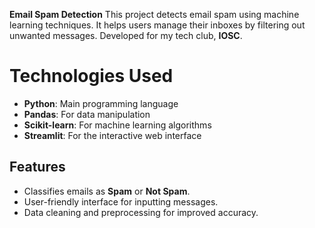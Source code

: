 **Email Spam Detection**
This project detects email spam using machine learning techniques. It helps users manage their inboxes by filtering out unwanted messages.
Developed for my tech club, **IOSC**.
# Technologies Used
- **Python**: Main programming language
- **Pandas**: For data manipulation
- **Scikit-learn**: For machine learning algorithms
- **Streamlit**: For the interactive web interface
## Features
- Classifies emails as **Spam** or **Not Spam**.
- User-friendly interface for inputting messages.
- Data cleaning and preprocessing for improved accuracy.
